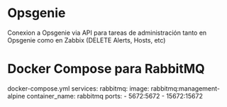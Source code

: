 # Opsgenie
Conexion a Opsgenie via API para tareas de administración tanto en Opsgenie como en Zabbix (DELETE Alerts, Hosts, etc)

# Docker Compose para RabbitMQ
docker-compose.yml 
services:
    rabbitmq:
        image: rabbitmq:management-alpine
        container_name: rabbitmq
        ports:
            - 5672:5672
            - 15672:15672
